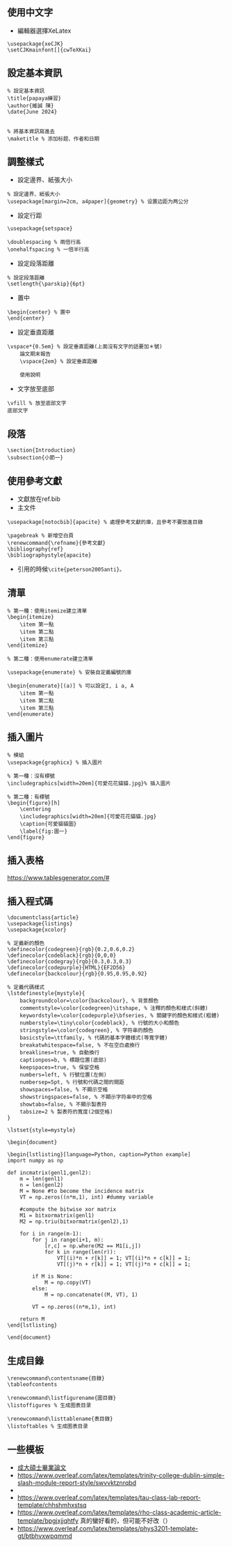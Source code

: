 ## 使用中文字
- 編輯器選擇XeLatex
```
\usepackage{xeCJK}
\setCJKmainfont[]{cwTeXKai}
```

## 設定基本資訊
```
% 設定基本資訊
\title{papaya練習}
\author{維誠 陳}
\date{June 2024}


% 將基本資訊寫進去
\maketitle % 添加标题、作者和日期
```
## 調整樣式
- 設定邊界、紙張大小
```
% 設定邊界、紙張大小
\usepackage[margin=2cm, a4paper]{geometry} % 设置边距为两公分
```

- 設定行距
```
\usepackage{setspace}

\doublespacing % 兩倍行高
\onehalfspacing % 一倍半行高
```

- 設定段落距離
```
% 設定段落距離
\setlength{\parskip}{6pt}
```

- 置中
```
\begin{center} % 置中
\end{center}
```
- 設定垂直距離
```
\vspace*{0.5em} % 設定垂直距離(上面沒有文字的話要加＊號)
    論文期末報告
    \vspace{2em} % 設定垂直距離
    
    使用說明
```
- 文字放至底部
```
\vfill % 放至底部文字
底部文字
```
## 段落
```
\section{Introduction}
\subsection{小節一}
```

## 使用參考文獻
- 文獻放在ref.bib
- 主文件
```
\usepackage[notocbib]{apacite} % 處理參考文獻的庫，且參考不要放進目錄

\pagebreak % 新增空白頁
\renewcommand{\refname}{參考文獻}
\bibliography{ref}
\bibliographystyle{apacite}
```
- 引用的時候`\cite{peterson2005anti}。`

## 清單

```
% 第一種：使用itemize建立清單
\begin{itemize}
    \item 第一點
    \item 第二點
    \item 第三點
\end{itemize}
```

```
% 第二種：使用enumerate建立清單

\usepackage{enumerate} % 安裝自定義編號的庫

\begin{enumerate}[(a)] % 可以設定I, i a, A
    \item 第一點
    \item 第二點
    \item 第三點
\end{enumerate}
```


## 插入圖片
```
% 模組
\usepackage{graphicx} % 插入圖片

% 第一種：沒有標號
\includegraphics[width=20em]{可愛花花貓貓.jpg}% 插入圖片

% 第二種：有標號
\begin{figure}[h]
    \centering
    \includegraphics[width=20em]{可愛花花貓貓.jpg}
    \caption{可愛貓貓圖}
    \label{fig:圖一}
\end{figure}
```

## 插入表格
https://www.tablesgenerator.com/#


## 插入程式碼
```
\documentclass{article}
\usepackage{listings}
\usepackage{xcolor}

% 定義新的顏色
\definecolor{codegreen}{rgb}{0.2,0.6,0.2}
\definecolor{codeblack}{rgb}{0,0,0}
\definecolor{codegray}{rgb}{0.3,0.3,0.3}
\definecolor{codepurple}{HTML}{EF2D56}
\definecolor{backcolour}{rgb}{0.95,0.95,0.92}

% 定義代碼樣式
\lstdefinestyle{mystyle}{
    backgroundcolor=\color{backcolour}, % 背景顏色
    commentstyle=\color{codegreen}\itshape, % 注釋的顏色和樣式(斜體)
    keywordstyle=\color{codepurple}\bfseries, % 關鍵字的顏色和樣式(粗體)
    numberstyle=\tiny\color{codeblack}, % 行號的大小和顏色
    stringstyle=\color{codegreen}, % 字符串的顏色
    basicstyle=\ttfamily, % 代碼的基本字體樣式(等寬字體)
    breakatwhitespace=false, % 不在空白處換行
    breaklines=true, % 自動換行
    captionpos=b, % 標題位置(底部)
    keepspaces=true, % 保留空格
    numbers=left, % 行號位置(左側)
    numbersep=5pt, % 行號和代碼之間的間距
    showspaces=false, % 不顯示空格
    showstringspaces=false, % 不顯示字符串中的空格
    showtabs=false, % 不顯示製表符
    tabsize=2 % 製表符的寬度(2個空格)
}

\lstset{style=mystyle}

\begin{document}

\begin{lstlisting}[language=Python, caption=Python example]
import numpy as np

def incmatrix(genl1,genl2):
    m = len(genl1)
    n = len(genl2)
    M = None #to become the incidence matrix
    VT = np.zeros((n*m,1), int) #dummy variable

    #compute the bitwise xor matrix
    M1 = bitxormatrix(genl1)
    M2 = np.triu(bitxormatrix(genl2),1)

    for i in range(m-1):
        for j in range(i+1, m):
            [r,c] = np.where(M2 == M1[i,j])
            for k in range(len(r)):
                VT[(i)*n + r[k]] = 1; VT[(i)*n + c[k]] = 1;
                VT[(j)*n + r[k]] = 1; VT[(j)*n + c[k]] = 1;

        if M is None:
            M = np.copy(VT)
        else:
            M = np.concatenate((M, VT), 1)

        VT = np.zeros((n*m,1), int)

    return M
\end{lstlisting}

\end{document}
```

## 生成目錄
```
\renewcommand\contentsname{目錄}
\tableofcontents

\renewcommand\listfigurename{圖目錄} 
\listoffigures % 生成图表目录

\renewcommand\listtablename{表目錄}
\listoftables % 生成图表目录

```


## 一些模板
- [成大碩士畢業論文](https://www.overleaf.com/latex/templates/thesis-ncku/kxjxbschhbsn)
- https://www.overleaf.com/latex/templates/trinity-college-dublin-simple-slash-module-report-style/swvvktznrqbd
- 
- https://www.overleaf.com/latex/templates/tau-class-lab-report-template/chhshmhxstsq
- https://www.overleaf.com/latex/templates/rho-class-academic-article-template/bpgjxjjqhtfy 真的蠻好看的，但可能不好改（）
- https://www.overleaf.com/latex/templates/phys3201-template-gt/btbhvxwpqmmd